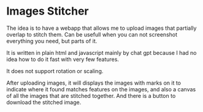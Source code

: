 # Images Stitcher
The idea is to have a webapp that allows me to upload images that partially overlap to stitch them.
Can be usefull when you can not screenshot everything you need, but parts of it.

It is written in plain html and javascript mainly by chat gpt because I had no idea how to do it fast with very few features.

It does not support rotation or scaling.

After uploading images, it will displays the images with marks on it to indicate where it found matches features on the images, and also a canvas of all the images that are stitched together. And there is a button to download the stitched image.